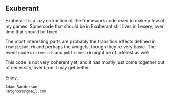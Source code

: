 Exuberant
---------
Exuberant is a lazy extraction of the framework code used to make a few of my 
games.  Some code that should be in Exuberant still lives in Lexery, over time
that should be fixed.

The most interesting parts are probably the transition effects defined in 
`transition.rb` and perhaps the widgets, though they're very basic. The event
code in `timer.rb` and `publisher.rb` might be of interest as well.

This code is not very coherent yet, and it has mostly just come together out of
necessity, over time it may get better.

Enjoy,

    Adam Sanderson
    netghost@gmail.com